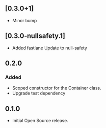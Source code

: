 ## [0.3.0+1]
 * Minor bump

## [0.3.0-nullsafety.1]
 * Added fastlane
Update to null-safety

## 0.2.0
### Added
* Scoped constructor for the Container class.
* Upgrade test dependency

## 0.1.0
* Initial Open Source release.